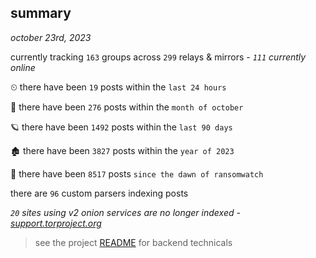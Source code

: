 
## summary
_october 23rd, 2023_

currently tracking `163` groups across `299` relays & mirrors - _`111` currently online_

⏲ there have been `19` posts within the `last 24 hours`

🦈 there have been `276` posts within the `month of october`

🪐 there have been `1492` posts within the `last 90 days`

🏚 there have been `3827` posts within the `year of 2023`

🦕 there have been `8517` posts `since the dawn of ransomwatch`

there are `96` custom parsers indexing posts

_`20` sites using v2 onion services are no longer indexed - [support.torproject.org](https://support.torproject.org/onionservices/v2-deprecation/)_

> see the project [README](https://github.com/joshhighet/ransomwatch#ransomwatch--) for backend technicals
